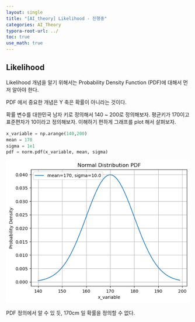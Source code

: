 ```yaml
---
layout: single
title: "[AI_theory] Likelihood - 진행중" 
categories: AI_Theory
typora-root-url: ../
toc: true
use_math: true
---
```


## Likelihood

Likelihood 개념을 알기 위해서는 Probability Density Function (PDF)에 대해서 먼저 알아야 한다. []()

PDF 에서 중요한 개념은  Y 축은 확률이 아니라는 것이다. 

확률 변수를 대한민국 남자 키로 정의해서 140 ~ 200로 정의해보자. 평균키가 170이고 표준편차가 10이라고 정의해보자. 이해하기 편하게 그래프를 plot 해서 살펴보자. 

```python
x_variable = np.arange(140,200)
mean = 170
sigma = 1e1
pdf = norm.pdf(x_variable, mean, sigma)
```

![pdf](/images/2024-02-23-AI_Theory2/pdf-1708843965454-2.png)

PDF 정의에서 알 수 있 듯, 170cm 일 확률을 정의할 수 없다. 
